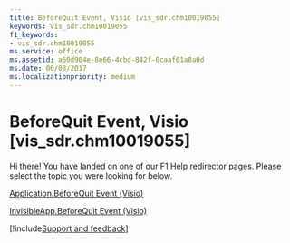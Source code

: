 ```yaml
---
title: BeforeQuit Event, Visio [vis_sdr.chm10019055]
keywords: vis_sdr.chm10019055
f1_keywords:
- vis_sdr.chm10019055
ms.service: office
ms.assetid: a60d904e-8e66-4cbd-842f-0caaf61a8a0d
ms.date: 06/08/2017
ms.localizationpriority: medium
---
```



# BeforeQuit Event, Visio [vis_sdr.chm10019055]

Hi there! You have landed on one of our F1 Help redirector pages. Please select the topic you were looking for below.

[Application.BeforeQuit Event (Visio)](https://msdn.microsoft.com/library/ad5ed704-4e7e-f8a9-b238-3c552dc3f292%28Office.15%29.aspx)

[InvisibleApp.BeforeQuit Event (Visio)](https://msdn.microsoft.com/library/b2554719-ada7-9bed-3ace-9e430c478e7a%28Office.15%29.aspx)

[!include[Support and feedback](~/includes/feedback-boilerplate.md)]
